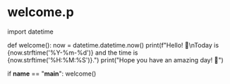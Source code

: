 # welcome.p
import datetime

def welcome():
    now = datetime.datetime.now()
    print(f"Hello! 🌟\nToday is {now.strftime('%Y-%m-%d')} and the time is {now.strftime('%H:%M:%S')}.")
    print("Hope you have an amazing day! 🚀")

if __name__ == "__main__":
    welcome()

